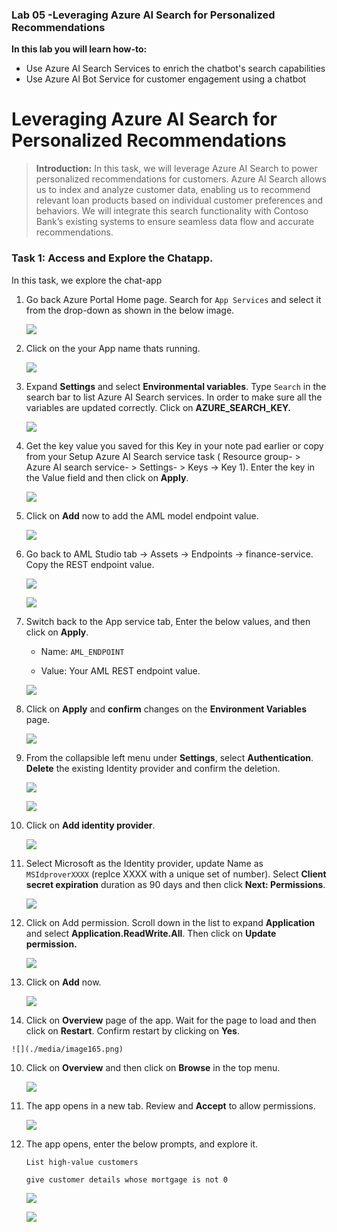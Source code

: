 ### **Lab 05 -Leveraging Azure AI Search for Personalized Recommendations**


**In this lab you will learn how-to:**

- Use Azure AI Search Services to enrich the chatbot's search capabilities
- Use Azure AI Bot Service for customer engagement using a chatbot



# Leveraging Azure AI Search for Personalized Recommendations

>**Introduction:** In this task, we will leverage Azure AI Search to power personalized recommendations for customers. Azure AI Search allows us to index and analyze customer data, enabling us to recommend relevant loan products based on individual customer preferences and behaviors. We will integrate this search functionality with Contoso Bank’s existing systems to ensure seamless data flow and accurate recommendations.


### **Task 1: Access and Explore the Chatapp.**

In this task, we explore the chat-app

1.  Go back Azure Portal Home page. Search for `App Services` and select it from the drop-down as shown in the below image.

    ![](./media/image150.png)

2.  Click on the your App name thats running.

    ![](./media/image151.png)

3.  Expand **Settings** and select **Environmental variables**. Type `Search` in the search bar to list  Azure AI Search services. In order to make sure all the variables are updated correctly. Click on **AZURE_SEARCH_KEY.**

    ![](./media/image152.png)

4.  Get the key value you saved for this Key in your note pad earlier or copy from your Setup Azure AI Search service task ( Resource group- > Azure AI search service- > Settings- > Keys -> Key 1). Enter the key in the Value field and then click on **Apply**.

    ![](./media/image153.png)

5.  Click on **Add** now to add the AML model endpoint value.

    ![](./media/image154.png)

6.  Go back to AML Studio tab -> Assets -> Endpoints -> finance-service. Copy the REST endpoint value.

    ![](./media/image155.png)

    ![](./media/image156.png)

7.  Switch back to the App service tab, Enter the below values, and then click on  **Apply**.

    - Name: `AML_ENDPOINT`

    - Value: Your AML REST endpoint value.

    ![](./media/image157.png)

8.  Click on **Apply** and **confirm** changes on the **Environment Variables** page.

    ![](./media/image158.png)

      
10. From the collapsible left menu under **Settings**, select **Authentication**. **Delete** the existing Identity provider
    and confirm the deletion.

     ![](./media/image159.png)

    ![](./media/image160.png)

12. Click on **Add identity provider**.

    ![](./media/image161.png)

13. Select Microsoft as the Identity provider, update Name as `MSIdproverXXXX` (replce XXXX with a unique set of number). Select **Client secret expiration** duration as 90 days and then click **Next: Permissions**.

    ![](./media/image162.png)

14. Click on Add permission. Scroll down in the list to expand **Application** and select **Application.ReadWrite.All**. Then click on **Update permission.**

    ![](./media/image163.png)

15. Click on **Add** now.

    ![](./media/image164.png)

16.  Click on **Overview** page of the app. Wait for the page to load and then click on **Restart**. Confirm restart by clicking on **Yes**.

    ![](./media/image165.png)

10. Click on **Overview** and then click on **Browse** in the top menu.

    ![](./media/image166.png)

11. The app opens in a new tab. Review and **Accept** to allow permissions.

    ![](./media/image167.png)

12. The app opens, enter the below prompts, and explore it.

    `List high-value customers`

    `give customer details whose mortgage is not 0`

    ![](./media/image168.png)

    ![](./media/image169.png)
